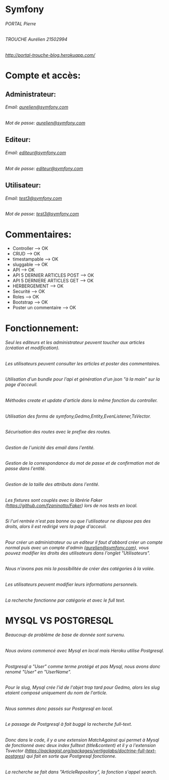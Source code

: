 # Symfony

###### PORTAL Pierre
###### TROUCHE Aurélien 21502994
###### http://portal-trouche-blog.herokuapp.com/

# Compte et accès:

## Administrateur:
###### Email: aurelien@symfony.com
###### Mot de passe: aurelien@symfony.com

## Editeur:
###### Email: editeur@symfony.com
###### Mot de passe: editeur@symfony.com

## Utilisateur:
###### Email: test3@symfony.com
###### Mot de passe: test3@symfony.com

# Commentaires:
  * Controller --> OK
  * CRUD --> OK
  * timestampable --> OK
  * sluggable --> OK
  * API --> OK
  * API 5 DERNIER ARTICLES POST --> OK
  * API 5 DERNIERE ARTICLES GET --> OK
  * HERBERGEMENT --> OK
  * Securité --> OK
  * Roles --> OK
  * Bootstrap --> OK
  * Poster un commentaire --> OK

# Fonctionnement:

###### Seul les editeurs et les administrateur peuvent toucher aux articles (création et modification).
###### Les utilisateurs peuvent consulter les articles et poster des commentaires.
###### Utilisation d'un bundle pour l'api et génération d'un json "à la main" sur la page d'acceuil.
###### Méthodes create et update d'article dans la même fonction du controller.
###### Utilisation des forms de symfony,Gedmo,Entity,EvenListener,TsVector.
###### Sécurisation des routes avec le prefixe des routes.
###### Gestion de l'unicité des email dans l'entité.
###### Gestion de la correspondance du mot de passe et de confirmation mot de passe dans l'entité.
###### Gestion de la taille des attributs dans l'entité.

###### Les fixtures sont couplés avec la librérie Faker (https://github.com/fzaninotto/Faker) lors de nos tests en local.
###### Si l'url rentrée  n'est pas bonne ou que l'utilisateur ne dispose pas des droits, alors il est redirigé vers la page d'acceuil.

###### Pour créer un administrateur ou un editeur il faut d'abbord créer un compte normal puis avec un compte d'admin (aurelien@symfony.com), vous pouvez modifier les droits des utilisateurs dans l'onglet "Utilisateurs".

###### Nous n'avons pas mis la possibilitée de créer des catégories à la volée.
###### Les utilisateurs peuvent modifier leurs informations personnels.
###### La recherche fonctionne par catégorie et avec le full text.

# MYSQL VS POSTGRESQL

###### Beaucoup de problème de base de donnée sont survenu.
###### Nous avions commencé avec Mysql en local mais Heroku utilise Postgresql.
###### Postgresql a "User" comme terme protégé et pas Mysql, nous avons donc renomé "User" en "UserName".
###### Pour le slug, Mysql crée l'id de l'objet trop tard pour Gedmo, alors les slug etaient composé uniquement du nom de l'article.
###### Nous sommes donc passés sur Postgresql en local.
###### Le passage de Postgresql à fait buggé la recherche full-text. 
###### Donc dans le code, il y a une extension MatchAgainst qui permet à Mysql de fonctionné avec deux index fulltext (title&content) et il y a l'extension Tsvector (https://packagist.org/packages/vertigolabs/doctrine-full-text-postgres) qui fait en sorte que Postgresql fonctionne.

###### La recherche se fait dans "ArticleRepository", la fonction s'appel search.

